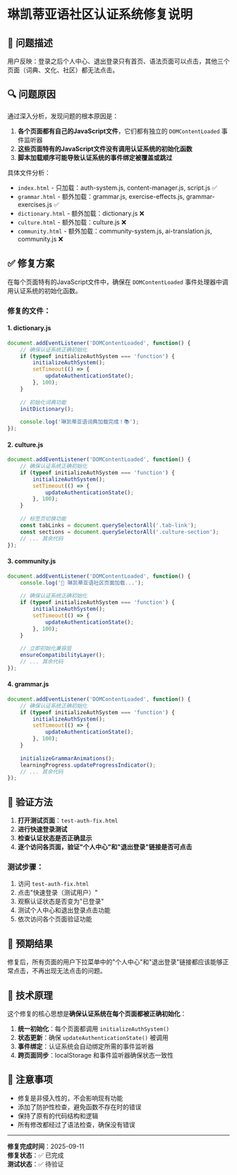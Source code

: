 # 琳凯蒂亚语社区认证系统修复说明

## 🐛 问题描述

用户反映：登录之后个人中心、退出登录只有首页、语法页面可以点击，其他三个页面（词典、文化、社区）都无法点击。

## 🔍 问题原因

通过深入分析，发现问题的根本原因是：

1. **各个页面都有自己的JavaScript文件**，它们都有独立的 `DOMContentLoaded` 事件监听器
2. **这些页面特有的JavaScript文件没有调用认证系统的初始化函数**
3. **脚本加载顺序可能导致认证系统的事件绑定被覆盖或跳过**

具体文件分析：
- `index.html` - 只加载：auth-system.js, content-manager.js, script.js ✅
- `grammar.html` - 额外加载：grammar.js, exercise-effects.js, grammar-exercises.js ✅
- `dictionary.html` - 额外加载：dictionary.js ❌
- `culture.html` - 额外加载：culture.js ❌
- `community.html` - 额外加载：community-system.js, ai-translation.js, community.js ❌

## ✅ 修复方案

在每个页面特有的JavaScript文件中，确保在 `DOMContentLoaded` 事件处理器中调用认证系统的初始化函数。

### 修复的文件：

#### 1. dictionary.js
```javascript
document.addEventListener('DOMContentLoaded', function() {
    // 确保认证系统正确初始化
    if (typeof initializeAuthSystem === 'function') {
        initializeAuthSystem();
        setTimeout(() => {
            updateAuthenticationState();
        }, 100);
    }
    
    // 初始化词典功能
    initDictionary();
    
    console.log('琳凯蒂亚语词典加载完成！📚');
});
```

#### 2. culture.js
```javascript
document.addEventListener('DOMContentLoaded', function() {
    // 确保认证系统正确初始化
    if (typeof initializeAuthSystem === 'function') {
        initializeAuthSystem();
        setTimeout(() => {
            updateAuthenticationState();
        }, 100);
    }
    
    // 标签页切换功能
    const tabLinks = document.querySelectorAll('.tab-link');
    const sections = document.querySelectorAll('.culture-section');
    // ... 其余代码
});
```

#### 3. community.js
```javascript
document.addEventListener('DOMContentLoaded', function() {
    console.log('🌟 琳凯蒂亚语社区页面加载...');
    
    // 确保认证系统正确初始化
    if (typeof initializeAuthSystem === 'function') {
        initializeAuthSystem();
        setTimeout(() => {
            updateAuthenticationState();
        }, 100);
    }
    
    // 立即初始化兼容层
    ensureCompatibilityLayer();
    // ... 其余代码
});
```

#### 4. grammar.js
```javascript
document.addEventListener('DOMContentLoaded', function() {
    // 确保认证系统正确初始化
    if (typeof initializeAuthSystem === 'function') {
        initializeAuthSystem();
        setTimeout(() => {
            updateAuthenticationState();
        }, 100);
    }
    
    initializeGrammarAnimations();
    learningProgress.updateProgressIndicator();
    // ... 其余代码
});
```

## 🧪 验证方法

1. **打开测试页面**：`test-auth-fix.html`
2. **进行快速登录测试**
3. **检查认证状态是否正确显示**
4. **逐个访问各页面，验证"个人中心"和"退出登录"链接是否可点击**

### 测试步骤：
1. 访问 `test-auth-fix.html`
2. 点击"快速登录（测试用户）"
3. 观察认证状态是否变为"已登录"
4. 测试个人中心和退出登录点击功能
5. 依次访问各个页面验证功能

## 🎯 预期结果

修复后，所有页面的用户下拉菜单中的"个人中心"和"退出登录"链接都应该能够正常点击，不再出现无法点击的问题。

## 🔧 技术原理

这个修复的核心思想是**确保认证系统在每个页面都被正确初始化**：

1. **统一初始化**：每个页面都调用 `initializeAuthSystem()`
2. **状态更新**：确保 `updateAuthenticationState()` 被调用
3. **事件绑定**：认证系统会自动绑定所需的事件监听器
4. **跨页面同步**：localStorage 和事件监听器确保状态一致性

## 📝 注意事项

- 修复是非侵入性的，不会影响现有功能
- 添加了防护性检查，避免函数不存在时的错误
- 保持了原有的代码结构和逻辑
- 所有修改都经过了语法检查，确保没有错误

---

**修复完成时间**：2025-09-11  
**修复状态**：✅ 已完成  
**测试状态**：✅ 待验证